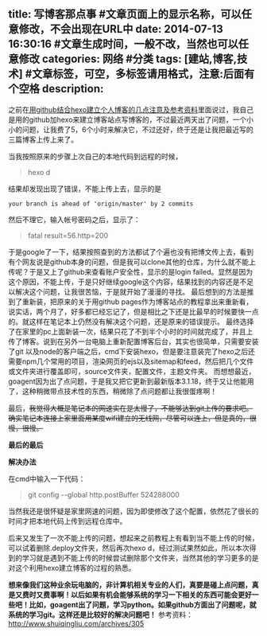 title: 写博客那点事 #文章页面上的显示名称，可以任意修改，不会出现在URL中
date: 2014-07-13 16:30:16 #文章生成时间，一般不改，当然也可以任意修改
categories: 网络 #分类
tags: [建站,博客,技术] #文章标签，可空，多标签请用格式，注意:后面有个空格
description: 
---
之前在[用github结合hexo建立个人博客的几点注意及参考资料][1]里面说过，我自己是用的github加hexo来建立博客站点写博客的，不过最近两天出了问题，一个小小的问题，让我费了5，6个小时来解决它，不过还好，终于还是让我把最近写的三篇博客上传上来了。


当我按照原来的步骤上次自己的本地代码到远程的时候，

   

>  hexo d

  结果却发现出现了错误，不能上传上去，显示的是
  

    your branch is ahead of 'origin/master' by 2 commits
    
 然后不理它，输入帐号密码之后，显示了：

  

> fatal result=56.http=200







于是google了一下，结果按照查到的方法都试了个遍也没有把博文传上去，看到有个网友说是github本身的问题，但是我可以clone其他的仓库，为什么就不能上传呢？于是又上了github来查看账户安全性，显示的是login failed。显然是因为这个原因，不能上传，于是只好继续google这个内容，结果找到的内容还是不足以解决这个问题，让我很苦恼，于是就开始了漫漫的寻找。
最后想到的方法是推到了重新装，把原来的关于用github pages作为博客站点的教程拿出来重新看，说实话，两个月了，好多都已经忘记了，但是相比之下还是比最早的时候要快一点的。就这样在笔记本上仍然没有解决这个问题，还是原来的错误提示。
最终选择了在家里的pc上面新装一次，结果只花了不到半个小时的时间就完成了，并且上传了博客。说到在另外一台电脑上重新配置博客后台，其实也很简单，只需要安装了git 以及node的客户端之后，cmd下安装hexo，但是要注意装完了hexo之后还需要npm几个常用的项目，渲染网页的ejs以及sitemap和feed，然后把几个文件或文件夹进行覆盖即可，source文件夹，配置文件，主题文件夹。
而想想最近，goagent因为出了点问题，于是我又把它更新到最新版本3.1.18，终于又让他能用了，这种稍微带点技术性的东西，稍微除了点问题都让我很蛋疼啊！

最后，~~我觉得大概是笔记本的网速实在是太慢了，不能够达到git上传的要求吧。确实笔记本连接上家里面用某度wifi建立的无线网，尽管可以连上，但是真的，很慢，很慢。~~

**最后的最后**

**解决办法**

在cmd中输入一下代码：

> git config --global http.postBuffer 524288000

当然我还是很怀疑是家里网速的问题，因为即使修改了这个配置，依然花了很长的时间才把本地代码上传到远程仓库中。


后来又发生了一次不能上传的问题，想起来之前教程上有看到当不能上传的时候，可以试着删除.deploy文件夹，然后再次hexo d，经过测试果然如此，所以本次得到的学习就是遇到不能上传的时候尝试删除那个文件夹，当然其他的学习更多的是对这个利用hexo建立博客的过程的熟悉。

  **想来像我们这种业余玩电脑的，非计算机相关专业的人们，真要是碰上点问题，真是又费时又费事啊！以后如果有机会能够系统的学习一下相关的东西可能会更好一些吧！比如，goagent出了问题，学习python。如果github方面出了问题呢，就系统的学习git。这样还是比较好的解决问题吧！**
  参考资料：http://www.shuiqingliu.com/archives/305





  [1]: http://hktkdy.com/2014/05/25/201405/0525/